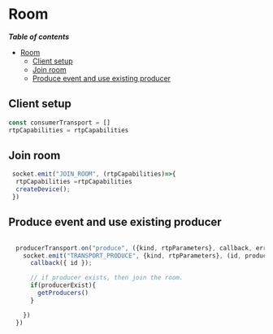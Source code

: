 # Room

***Table of contents***

- [Room](#room)
  - [Client setup](#client-setup)
  - [Join room](#join-room)
  - [Produce event and use existing producer](#produce-event-and-use-existing-producer)

## Client setup

```js
const consumerTransport = []
rtpCapabilities = rtpCapabilities
```

## Join room

```js
 socket.emit("JOIN_ROOM", (rtpCapabilities)=>{
  rtpCapabilities =rtpCapabilities
  createDevice();
 })
```

## Produce event and use existing producer

```js

  producerTransport.on("produce", ({kind, rtpParameters}, callback, errback)>{
    socket.emit("TRANSPORT_PRODUCE", {kind, rtpParameters}, (id, producerExist )=>{
      callback({ id });

      // if producer exists, then join the room.
      if(producerExist){
        getProducers()
      }

    })
  })
